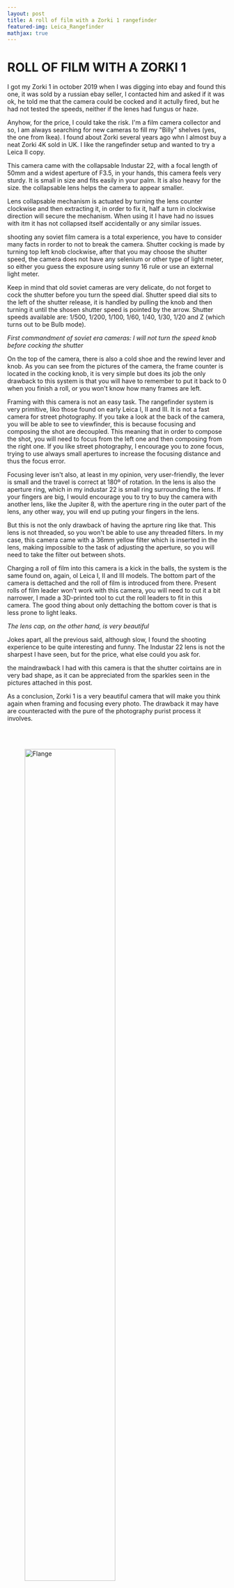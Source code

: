 ```yaml
---
layout: post
title: A roll of film with a Zorki 1 rangefinder
featured-img: Leica_Rangefinder
mathjax: true
---
```


# ROLL OF FILM WITH A ZORKI 1

I got my Zorki 1 in october 2019 when I was digging into ebay and found this one, it was sold by a russian ebay seller, I contacted him and asked if it was ok, he told me that the camera could be cocked and it actully fired, but he had not tested the speeds, neither if the lenes had fungus or haze.

Anyhow, for the price, I could take the risk. I'm a film camera collector and so, I am always searching for new cameras to fill my "Billy" shelves (yes, the one from Ikea). I found about Zorki several years ago whn I almost buy a neat Zorki 4K sold in UK. I like the rangefinder setup and wanted to try a Leica II copy.

This camera came with the collapsable Industar 22, with a focal length of 50mm and a widest aperture of F3.5, in your hands, this camera feels very sturdy. It is small in size and fits easily in your palm. It is also heavy for the size. the collapsable lens helps the camera to appear smaller.

Lens collapsable mechanism is actuated by turning the lens counter clockwise and then extracting it, in order to fix it, half a turn in clockwise direction will secure the mechanism. When using it I have had no issues with itm it has not collapsed itself accidentally or any similar issues.

shooting any soviet film camera is a total experience, you have to consider many facts in rorder to not to break the camera. Shutter cocking is made by turning top left knob clockwise, after that you may choose the shutter speed, the camera does not have any selenium or other type of light meter, so either you guess the exposure using sunny 16 rule or use an external light meter.

Keep in mind that old soviet cameras are very delicate, do not forget to cock the shutter before you turn the speed dial. Shutter speed dial sits to the left of the shutter release, it is handled by pulling the knob and then turning it until the shosen shutter speed is pointed by the arrow. Shutter speeds available are: 1/500, 1/200, 1/100, 1/60, 1/40, 1/30, 1/20 and Z (which turns out to be Bulb mode).

_First commandment of soviet era cameras: I will not turn the speed knob before cocking the shutter_

On the top of the camera, there is also a cold shoe and the rewind lever and knob. As you can see from the pictures of the camera, the frame counter is located in the cocking knob, it is very simple but does its job the only drawback to this system is that you will have to remember to put it back to 0 when you finish a roll, or you won't know how many frames are left.

Framing with this camera is not an easy task. The rangefinder system is very primitive, liko those found on early Leica I, II and III. It is not a fast camera for street photography. If you take a look at the back of the camera, you will be able to see to viewfinder, this is because focusing and composing the shot are decoupled. This meaning that in order to compose the shot, you will need to focus from the left one and then composing from the right one. If you like street photography, I encourage you to zone focus, trying to use always small apertures to increase the focusing distance and thus the focus error.

Focusing lever isn't also, at least in my opinion, very user-friendly, the lever is small and the travel is correct at 180º of rotation. In the lens is also the aperture ring, which in my industar 22 is small ring surrounding the lens. If your fingers are big, I would encourage you to try to buy the camera with another lens, like the Jupiter 8, with the aperture ring in the outer part of the lens, any other way, you will end up puting your fingers in the lens.

But this is not the only drawback of having the aprture ring like that. This lens is not threaded, so you won't be able to use any threaded filters. In my case, this camera came with a 36mm yellow filter which is  inserted in the lens, making impossible to the task of adjusting the aperture, so you will need to take the filter out between shots.

Charging a roll of film into this camera is a kick in the balls, the system is the same found on, again, ol Leica I, II and III models. The bottom part of the camera is dettached and the roll of film is introduced from there. Present rolls of film leader won't work with this camera, you will need to cut it a bit narrower, I made a 3D-printed tool to cut the roll leaders to fit in this camera. The good thing about only dettaching the bottom cover is that is less prone to light leaks.

_The lens cap, on the other hand, is very beautiful_

Jokes apart, all the previous said, although slow, I found the shooting experience to be quite interesting and funny. The Industar 22 lens is not the sharpest I have seen, but for the price, what else could you ask for.

the maindrawback I had with this camera is that the shutter coirtains are in very bad shape, as it can be appreciated from the sparkles seen in the pictures attached in this post.

As a conclusion, Zorki 1 is a very beautiful camera that will make you think again when framing and focusing every photo. The drawback it may have are counteracted with the pure of the photography purist process it involves.

<br/><br/>
<figure>
<img src="https://upload.wikimedia.org/wikipedia/commons/d/d4/Kamera-Canon1-Asio.JPG
" alt="Flange" width="70%" class="center">
<figcaption>Fig.1 - 2004 Canon IXUS 500 Camera.</figcaption>
</figure>
<br/><br/>

<p align="justify">

</p>
